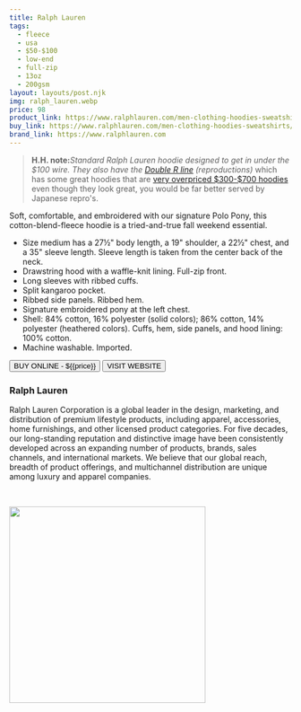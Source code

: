 ```yaml
---
title: Ralph Lauren
tags:
  - fleece
  - usa
  - $50-$100
  - low-end
  - full-zip
  - 13oz
  - 200gsm
layout: layouts/post.njk
img: ralph_lauren.webp
price: 98
product_link: https://www.ralphlauren.com/men-clothing-hoodies-sweatshirts/cotton-blend-fleece-hoodie/365622.html?cgid=men-clothing-hoodies-sweatshirts&dwvar365622_colorname=Alaskan%20Heather&webcat=Men%2FClothing%2FSweatshirts%20%20%20Sweatpants#start=1&cgid=men-clothing-hoodies-sweatshirts
buy_link: https://www.ralphlauren.com/men-clothing-hoodies-sweatshirts/cotton-blend-fleece-hoodie/365622.html?cgid=men-clothing-hoodies-sweatshirts&dwvar365622_colorname=Alaskan%20Heather&webcat=Men%2FClothing%2FSweatshirts%20%20%20Sweatpants#start=1&cgid=men-clothing-hoodies-sweatshirts 
brand_link: https://www.ralphlauren.com
---
```

<div class="col col-sm-8">

<p>
<blockquote>
<strong>H.H. note:</strong><i>Standard Ralph Lauren hoodie designed to get in under the $100 wire. They also have the <a href="https://www.ralphlauren.com/brands-double-rl-men?webcat=brands%7Cdouble-rl%7CMen">Double R line</a> (reproductions)</i> which has some great hoodies that are <a href="https://www.ralphlauren.com/men-clothing/cotton-wool-hoodie/449176.html?cgid=men-clothing&dwvar449176_colorname=Grey%20Heather&webcat=Men%2FClothing#prefn1=CategoryCode&prefn2=brand&prefv1=T-shirts%257CSweatshirts&prefv2=Double%2520RL&ab=en_US_MLP_RRL_Slot_5_S1_IMAGE_SHOP&start=1&cgid=men-clothing">very overpriced $300-$700 hoodies</a> even though they look great, you would be far better served by Japanese repro's.
</blockquote>
</p>

Soft, comfortable, and embroidered with our signature Polo Pony, this cotton-blend-fleece hoodie is a tried-and-true fall weekend essential.

* Size medium has a 27½" body length, a 19" shoulder, a 22½" chest, and a 35" sleeve length. Sleeve length is taken from the center back of the neck.
* Drawstring hood with a waffle-knit lining. Full-zip front.
* Long sleeves with ribbed cuffs.
* Split kangaroo pocket.
* Ribbed side panels. Ribbed hem.
* Signature embroidered pony at the left chest.
* Shell: 84% cotton, 16% polyester (solid colors); 86% cotton, 14% polyester (heathered colors). Cuffs, hem, side panels, and hood lining: 100% cotton.
* Machine washable. Imported.

<p>
    <a href='{{buy_link}}'><button class="button-primary-outlined button-round">BUY ONLINE - ${{price}}</button></a>
    <a href='{{brand_link}}'><button class="button-primary-outlined button-round">VISIT WEBSITE</button></a>
</p>

### Ralph Lauren
<p>
Ralph Lauren Corporation is a global leader in the design, marketing, and distribution of premium lifestyle products, including apparel, accessories, home furnishings, and other licensed product categories. For five decades, our long-standing reputation and distinctive image have been consistently developed across an expanding number of products, brands, sales channels, and international markets. We believe that our global reach, breadth of product offerings, and multichannel distribution are unique among luxury and apparel companies.

 ﻿</p>

</div>

<div class="col col-sm-4 float-right">
        <img src='/img/{{img}}' height='350' class="float-left">
</div>